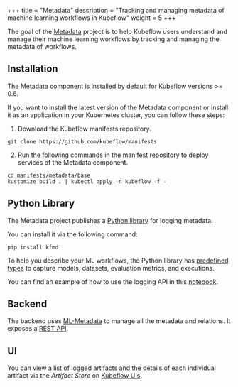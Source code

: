 +++
title = "Metadata"
description = "Tracking and managing metadata of machine learning workflows in Kubeflow"
weight = 5
+++

The goal of the [Metadata](https://github.com/kubeflow/metadata) project is to help Kubeflow users understand and manage their machine learning workflows by tracking and managing the metadata of workflows.

## Installation

The Metadata component is installed by default for Kubeflow versions >= 0.6.

If you want to install the latest version of the Metadata component or install it as an application in your Kubernetes cluster, you can follow these steps:

1. Download the Kubeflow manifests repository.
```
git clone https://github.com/kubeflow/manifests
```

2. Run the following commands in the manifest repository to deploy services of the Metadata component.
```
cd manifests/metadata/base
kustomize build . | kubectl apply -n kubeflow -f -
```

## Python Library

The Metadata project publishes a [Python library](https://github.com/kubeflow/metadata/tree/master/sdk/python#python-client) for logging metadata.

You can install it via the following command:
```
pip install kfmd
```

To help you describe your ML workflows, the Python library has [predefined types](https://github.com/kubeflow/metadata/tree/master/schema) to capture models, datasets, evaluation metrics, and executions.

You can find an example of how to use the logging API in this [notebook](https://github.com/kubeflow/metadata/blob/master/sdk/python/demo.ipynb).

## Backend

The backend uses [ML-Metadata](https://github.com/google/ml-metadata/blob/master/g3doc/get_started.md) to manage all the metadata and relations. It exposes a [REST API](https://github.com/kubeflow/metadata/blob/master/api/service.swagger.json).

## UI

You can view a list of logged artifacts and the details of each individual artifact via the _Artifact Store_ on [Kubeflow UIs](https://www.kubeflow.org/docs/other-guides/accessing-uis/).

